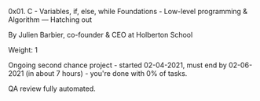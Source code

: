 0x01. C - Variables, if, else, while
 Foundations - Low-level programming & Algorithm ― Hatching out

 By Julien Barbier, co-founder & CEO at Holberton School

 Weight: 1

 Ongoing second chance project - started 02-04-2021, must end by 02-06-2021 (in about 7 hours) - you're done with 0% of tasks.

 QA review fully automated.